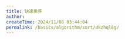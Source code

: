 ```yaml
---
title: 快速排序
author:
createTime: 2024/11/08 03:44:04
permalink: /basics/algorithm/sort/dkzhql8g/
---
```

